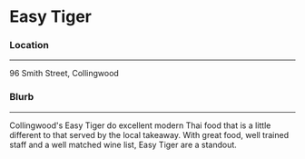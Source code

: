 # Easy Tiger

### Location
- - -

96 Smith Street, Collingwood

### Blurb
- - -

Collingwood's Easy Tiger do excellent modern Thai food that is
a little different to that served by the local takeaway. With 
great food, well trained staff and a well matched wine list, 
Easy Tiger are a standout.